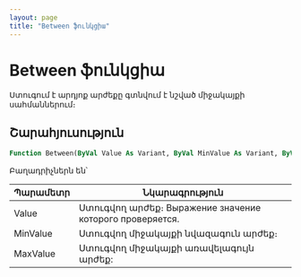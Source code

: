 ```yaml
---
layout: page
title: "Between ֆունկցիա"
---
```


# Between ֆունկցիա

Ստուգում է արդյոք արժեքը գտնվում է նշված միջակայքի սահմաններում։

## Շարահյուսություն

``` vb
Function Between(ByVal Value As Variant, ByVal MinValue As Variant, ByVal MaxValue As Variant) As Boolean
```

Բաղադրիչներն են՝


| Պարամետր | Նկարագրություն |
|--|--|
| Value | Ստուգվող արժեք։ Выражение значение которого проверяется. |
| MinValue | Ստուգվող միջակայքի նվազագուն արժեք։ |
| MaxValue | Ստուգվող միջակայքի առավելագույն արժեք: |
